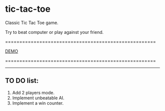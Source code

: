 # tic-tac-toe

Classic Tic Tac Toe game.

Try to beat computer or play against your friend.

=====================================================

[DEMO](https://staog.github.io/tic-tac-toe/)

=====================================================

---

## TO DO list:

1. Add 2 players mode.
2. Implement unbeatable AI.
3. Implement a win counter.
